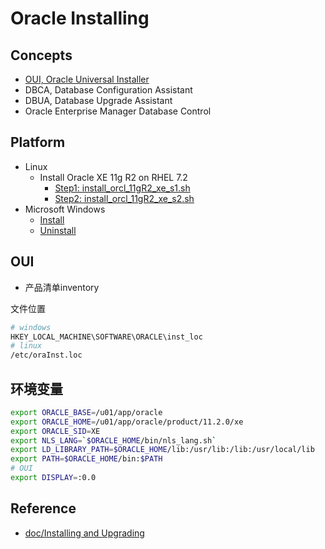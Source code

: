 # Oracle Installing

## Concepts

- [OUI, Oracle Universal Installer](#oui)
- DBCA, Database Configuration Assistant
- DBUA, Database Upgrade Assistant
- Oracle Enterprise Manager Database Control

## Platform

- Linux
  - Install Oracle XE 11g R2 on RHEL 7.2
    - [Step1: install_orcl_11gR2_xe_s1.sh](../../scripts/mgmt/install/install_orcl_11gR2_xe_s1.sh)
    - [Step2: install_orcl_11gR2_xe_s2.sh](../../scripts/mgmt/install/install_orcl_11gR2_xe_s2.sh)
- Microsoft Windows
  - [Install](win_install.md)
  - [Uninstall](win_uninstall.md)

## OUI

- 产品清单inventory

文件位置
```bash
# windows
HKEY_LOCAL_MACHINE\SOFTWARE\ORACLE\inst_loc
# linux
/etc/oraInst.loc
```

## 环境变量

```bash
export ORACLE_BASE=/u01/app/oracle
export ORACLE_HOME=/u01/app/oracle/product/11.2.0/xe
export ORACLE_SID=XE
export NLS_LANG=`$ORACLE_HOME/bin/nls_lang.sh`
export LD_LIBRARY_PATH=$ORACLE_HOME/lib:/usr/lib:/lib:/usr/local/lib
export PATH=$ORACLE_HOME/bin:$PATH
# OUI
export DISPLAY=:0.0
```

## Reference

- [doc/Installing and Upgrading](https://docs.oracle.com/cd/E11882_01/nav/portal_11.htm)